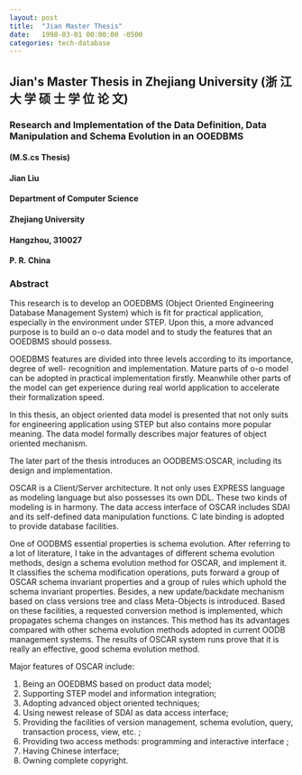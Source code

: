 ```yaml
---
layout: post
title:  "Jian Master Thesis"
date:   1998-03-01 00:00:00 -0500
categories: tech-database
---
```


## Jian's Master Thesis in Zhejiang University (浙 江 大 学 硕 士 学 位 论 文)


### Research and Implementation of the Data Definition, Data Manipulation and Schema Evolution in an OOEDBMS

#### (M.S.cs Thesis)

#### Jian Liu

#### Department of Computer Science

#### Zhejiang University

#### Hangzhou, 310027

#### P. R. China

### Abstract

This research is to develop an OOEDBMS (Object Oriented Engineering Database Management System) which is fit for practical application, especially in
the environment under STEP. Upon this, a more advanced purpose is to build an o-o data
model and to study the features that an OOEDBMS should possess.

OOEDBMS features are divided into three levels according to its importance, degree of well-
recognition and implementation. Mature parts of o-o model can be adopted in practical
implementation firstly. Meanwhile other parts of the model can get experience during real
world application to accelerate their formalization speed.

In this thesis, an object oriented data model is presented that not only suits for engineering
application using STEP but also contains more popular meaning. The data model formally
describes major features of object oriented mechanism.

The later part of the thesis introduces an OODBEMS:OSCAR, including its design and
implementation.

OSCAR is a Client/Server architecture. It not only uses EXPRESS language as modeling
language but also possesses its own DDL. These two kinds of modeling is in harmony. The
data access interface of OSCAR includes SDAI and its self-defined data manipulation
functions. C late binding is adopted to provide database facilities.

One of OODBMS essential properties is schema evolution. After referring to a lot of
literature, I take in the advantages of different schema evolution methods, design a schema
evolution method for OSCAR, and implement it. It classifies the schema modification
operations, puts forward a group of OSCAR schema invariant properties and a group of rules
which uphold the schema invariant properties. Besides, a new update/backdate mechanism
based on class versions tree and class Meta-Objects is introduced. Based on these facilities, a
requested conversion method is implemented, which propagates schema changes on instances.
This method has its advantages compared with other schema evolution methods adopted in
current OODB management systems. The results of OSCAR system runs prove that it is
really an effective, good schema evolution method.

Major features of OSCAR include:

1. Being an OOEDBMS based on product data model;
2. Supporting STEP model and information integration;
3. Adopting advanced object oriented techniques;
4. Using newest release of SDAI as data access interface;
5. Providing the facilities of version management, schema evolution, query, transaction process, view, etc. ;
6. Providing two access methods: programming and interactive interface ;
7. Having Chinese interface;
8. Owning complete copyright.



